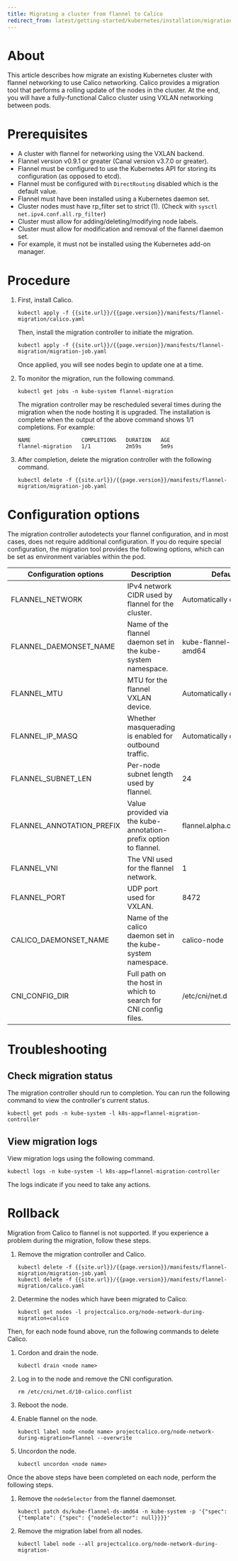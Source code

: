 ```yaml
---
title: Migrating a cluster from flannel to Calico
redirect_from: latest/getting-started/kubernetes/installation/migration-from-flannel
---
```


# About

This article describes how migrate an existing Kubernetes cluster with flannel networking to use Calico
networking. Calico provides a migration tool that performs a rolling update of the nodes in the cluster.
At the end, you will have a fully-functional Calico cluster using VXLAN networking between pods.

# Prerequisites

- A cluster with flannel for networking using the VXLAN backend.
- Flannel version v0.9.1 or greater (Canal version v3.7.0 or greater).
- Flannel must be configured to use the Kubernetes API for storing its configuration (as opposed to etcd).
- Flannel must be configured with `DirectRouting` disabled which is the default value.
- Flannel must have been installed using a Kubernetes daemon set.
- Cluster nodes must have rp_filter set to strict (1).  (Check with `sysctl net.ipv4.conf.all.rp_filter`)
- Cluster must allow for adding/deleting/modifying node labels.
- Cluster must allow for modification and removal of the flannel daemon set.
- For example, it must not be installed using the Kubernetes add-on manager.

# Procedure

1. First, install Calico.

   ```
   kubectl apply -f {{site.url}}/{{page.version}}/manifests/flannel-migration/calico.yaml
   ```

   Then, install the migration controller to initiate the migration.

   ```
   kubectl apply -f {{site.url}}/{{page.version}}/manifests/flannel-migration/migration-job.yaml
   ```

   Once applied, you will see nodes begin to update one at a time.

1. To monitor the migration, run the following command.

   ```
   kubectl get jobs -n kube-system flannel-migration
   ```

   The migration controller may be rescheduled several times during the migration when the node hosting
   it is upgraded. The installation is complete when the output of the above command shows 1/1 completions. For example:

   ```
   NAME                COMPLETIONS   DURATION   AGE
   flannel-migration   1/1           2m59s      5m9s
   ```

1. After completion, delete the migration controller with the following command.

   ```
   kubectl delete -f {{site.url}}/{{page.version}}/manifests/flannel-migration/migration-job.yaml
   ```
# Configuration options

The migration controller autodetects your flannel configuration, and in most cases, does not require
additional configuration. If you do require special configuration, the migration tool provides the following options,
which can be set as environment variables within the pod.

| Configuration options            | Description                                                          | Default                                    |
|----------------------------------|----------------------------------------------------------------------|--------------------------------------------|
| FLANNEL_NETWORK                  | IPv4 network CIDR used by flannel for the cluster.                   | Automatically detected                     |
| FLANNEL_DAEMONSET_NAME           | Name of the flannel daemon set in the kube-system namespace.         | kube-flannel-ds-amd64                      |
| FLANNEL_MTU                      | MTU for the flannel VXLAN device.                                    | Automatically detected                     |
| FLANNEL_IP_MASQ                  | Whether masquerading is enabled for outbound traffic.                | Automatically detected                     |
| FLANNEL_SUBNET_LEN               | Per-node subnet length used by flannel.                              | 24                                         |
| FLANNEL_ANNOTATION_PREFIX        | Value provided via the kube-annotation-prefix option to flannel.     |  flannel.alpha.coreos.com                  |
| FLANNEL_VNI                      | The VNI used for the flannel network.                                |  1                                         |
| FLANNEL_PORT                     | UDP port used for VXLAN.                                             |  8472                                      |
| CALICO_DAEMONSET_NAME            | Name of the calico daemon set in the kube-system namespace.          |  calico-node                               |
| CNI_CONFIG_DIR                   | Full path on the host in which to search for CNI config files.       |  /etc/cni/net.d                            |

# Troubleshooting

## Check migration status

The migration controller should run to completion. You can run the following command to view the controller's current status.

```
kubectl get pods -n kube-system -l k8s-app=flannel-migration-controller
```

## View migration logs

View migration logs using the following command.

```
kubectl logs -n kube-system -l k8s-app=flannel-migration-controller
```

The logs indicate if you need to take any actions.

# Rollback

Migration from Calico to flannel is not supported. If you experience a problem during the migration, follow these steps.


1. Remove the migration controller and Calico.

   ```
   kubectl delete -f {{site.url}}/{{page.version}}/manifests/flannel-migration/migration-job.yaml
   kubectl delete -f {{site.url}}/{{page.version}}/manifests/flannel-migration/calico.yaml
   ```

1. Determine the nodes which have been migrated to Calico.

   ```
   kubectl get nodes -l projectcalico.org/node-network-during-migration=calico
   ```

Then, for each node found above, run the following commands to delete Calico.

1. Cordon and drain the node.

   ```
   kubectl drain <node name>
   ```

1. Log in to the node and remove the CNI configuration.

   ```
   rm /etc/cni/net.d/10-calico.conflist
   ```

1. Reboot the node.

1. Enable flannel on the node.

   ```
   kubectl label node <node name> projectcalico.org/node-network-during-migration=flannel --overwrite
   ```

1. Uncordon the node.

   ```
   kubectl uncordon <node name>
   ```

Once the above steps have been completed on each node, perform the following steps.

1. Remove the `nodeSelector` from the flannel daemonset.

   ```
   kubectl patch ds/kube-flannel-ds-amd64 -n kube-system -p '{"spec": {"template": {"spec": {"nodeSelector": null}}}}'
   ```

1. Remove the migration label from all nodes.

   ```
   kubectl label node --all projectcalico.org/node-network-during-migration-
   ```
